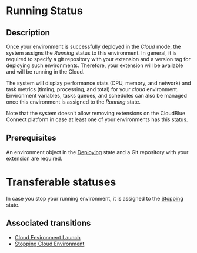 # Running Status 
## Description
Once your environment is successfully deployed in the *Cloud* mode, the system assigns the *Running* status to this environment. In general, it is required to specify a git repository with your extension and a version tag for deploying such environments. Therefore, your extension will be available and will be running in the Cloud. 

The system will display performance stats (CPU, memory, and network) and task metrics (timing, processing, and total) for your *cloud* environment. Environment variables, tasks queues, and schedules can also be managed once this environment is assigned to the *Running* state.

Note that the system doesn't allow removing extensions on the CloudBlue Connect platform in case at least one of your environments has this status.

## Prerequisites
An environment object in the [Deploying](s-b-deploying.html) state and a Git repository with your extension are required.

# Transferable statuses
In case you stop your running environment, it is assigned to the [Stopping](s-d-stopping.html) state.

## Associated transitions
* [Cloud Environment Launch](t-3-deploy-running.html)
* [Stopping Cloud Environment](t-4-running-stopping.html)

